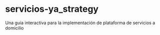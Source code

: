 # servicios-ya_strategy
Una guía interactiva para la implementación de plataforma de servicios a domicilio
